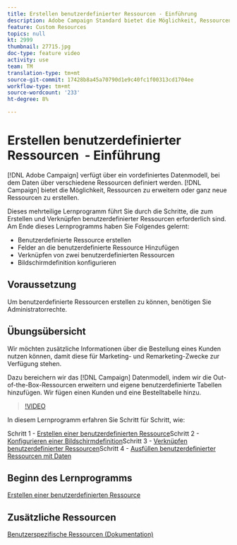 ```yaml
---
title: Erstellen benutzerdefinierter Ressourcen - Einführung
description: Adobe Campaign Standard bietet die Möglichkeit, Ressourcen zu erweitern oder ganz neue Ressourcen zu erstellen. Dieses mehrteilige Lernprogramm führt Sie durch die Schritte, die zum Erstellen und Verknüpfen benutzerdefinierter Ressourcen erforderlich sind.
feature: Custom Resources
topics: null
kt: 2999
thumbnail: 27715.jpg
doc-type: feature video
activity: use
team: TM
translation-type: tm+mt
source-git-commit: 17428b8a45a70790d1e9c40fc1f00313cd1704ee
workflow-type: tm+mt
source-wordcount: '233'
ht-degree: 8%

---
```



# Erstellen benutzerdefinierter Ressourcen &#x200B; - Einführung

[!DNL Adobe Campaign] verfügt über ein vordefiniertes Datenmodell, bei dem Daten über verschiedene Ressourcen definiert werden. [!DNL Campaign] bietet die Möglichkeit, Ressourcen zu erweitern oder ganz neue Ressourcen zu erstellen.

Dieses mehrteilige Lernprogramm führt Sie durch die Schritte, die zum Erstellen und Verknüpfen benutzerdefinierter Ressourcen erforderlich sind. Am Ende dieses Lernprogramms haben Sie Folgendes gelernt:

* Benutzerdefinierte Ressource erstellen
* Felder an die benutzerdefinierte Ressource Hinzufügen
* Verknüpfen von zwei benutzerdefinierten Ressourcen
* Bildschirmdefinition konfigurieren

## Voraussetzung

Um benutzerdefinierte Ressourcen erstellen zu können, benötigen Sie Administratorrechte.

## Übungsübersicht

Wir möchten zusätzliche Informationen über die Bestellung eines Kunden nutzen können, damit diese für Marketing- und Remarketing-Zwecke zur Verfügung stehen.

Dazu bereichern wir das [!DNL Campaign] Datenmodell, indem wir die Out-of-the-Box-Ressourcen erweitern und eigene benutzerdefinierte Tabellen hinzufügen. Wir fügen einen Kunden und eine Bestelltabelle hinzu.

>[!VIDEO](https://video.tv.adobe.com/v/27715?quality=9)

In diesem Lernprogramm erfahren Sie Schritt für Schritt, wie:

Schritt 1 - [Erstellen einer benutzerdefinierten Ressource](./creating-a-custom-resource.md)Schritt 2 - [Konfigurieren einer Bildschirmdefinition](./configuring-a-screen-definition-for-a-custom-resource.md)Schritt 3 - [Verknüpfen benutzerdefinierter Ressourcen](./linking-custom-resources.md)Schritt 4 - [Ausfüllen benutzerdefinierter Ressourcen mit Daten](./populate-custom-resources-with-data.md)

## Beginn des Lernprogramms

[Erstellen einer benutzerdefinierten Ressource](./creating-a-custom-resource.md)

## Zusätzliche Ressourcen

[Benutzerspezifische Ressourcen (Dokumentation)](https://experienceleague.adobe.com/docs/campaign-standard/using/working-with-apis/global-concepts/custom-resources.html)
